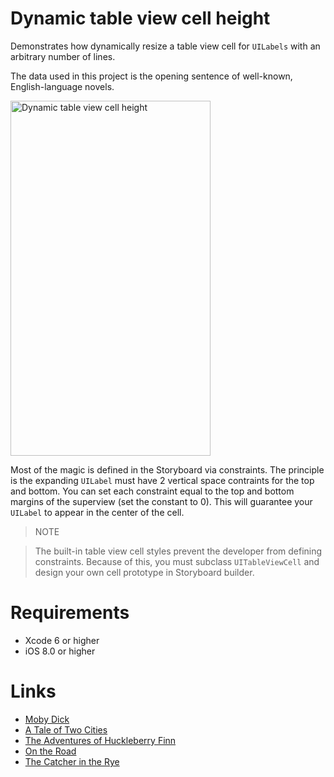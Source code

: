 # Dynamic table view cell height
Demonstrates how dynamically resize a table view cell for `UILabels` with an arbitrary number of lines.

The data used in this project is the opening sentence of well-known, English-language novels.

<img src="https://raw.githubusercontent.com/jkereako/dynamic-table-view-cell-height/master/example.png" alt="Dynamic table view cell height" width="320" height="568" />

Most of the magic is defined in the Storyboard via constraints. The principle is the expanding `UILabel` must have 2 vertical space contraints for the top and bottom. You can set each constraint equal to the top and bottom margins of the superview (set the constant to 0). This will guarantee your `UILabel` to appear in the center of the cell. 

>NOTE

>The built-in table view cell styles prevent the developer from defining constraints. Because of this, you must subclass `UITableViewCell` and design your own cell prototype in Storyboard builder.

# Requirements
* Xcode 6 or higher
* iOS 8.0 or higher

# Links
- [Moby Dick](http://www.amazon.com/Moby-Dick-Bantam-Classics-Herman-Melville/dp/0553213113)
- [A Tale of Two Cities](http://www.amazon.com/Tale-Cities-Dover-Thrift-Editions/dp/0486406512)
- [The Adventures of Huckleberry Finn](http://www.amazon.com/Adventures-Huckleberry-Finn-Mark-Twain/dp/0486280616)
- [On the Road](http://www.amazon.com/On-Road-Jack-Kerouac/dp/0140283293)
- [The Catcher in the Rye](http://www.amazon.com/The-Catcher-Rye-J-D-Salinger/dp/0316769487)
